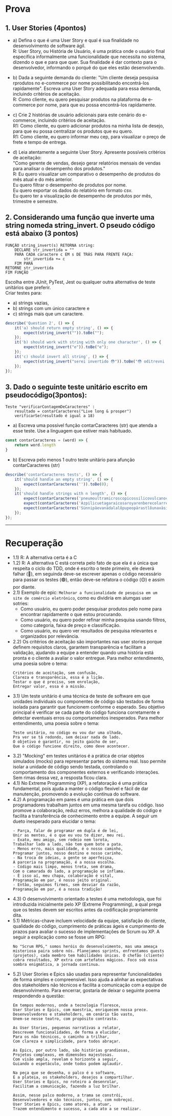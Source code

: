 # Prova

## 1. User Stories (4pontos)
- a) Defina o que é uma User Story e qual é sua finalidade no desenvolvimento de software ágil.<br>
R: User Story, ou História de Usuário, é uma prática onde o usuário final especifica informalmente uma funcionalidade que necessita no sistema, dizendo o que e para que quer. Sua finalidade é dar contexto para o desenvolvedor, informando o porquê do que eles estão desenvolvendo.

- b) Dada a seguinte demanda do cliente: "Um cliente deseja pesquisa rprodutos no e-commerce por nome possibilitando encontrá-los rapidamente". Escreva uma User Story adequada para essa demanda, incluindo critérios de aceitação. <br>
R: Como cliente, eu quero pesquisar produtos na plataforma de e-commerce por nome, para que eu possa encontrá-los rapidamente.

- c) Crie 2 histórias de usuário adicionais para este cenário do e-commerce, incluindo critérios de aceitação.<br>
R1: Como cliente, eu quero adicionar produtos na minha lista de desejo, para que eu possa centralizar os produtos que eu quero.<br>
R1: Como cliente, eu quero informar meu cep, para visualizar o preço de frete e tempo de entrega.

- d) Leia atentamente a seguinte User Story. Apresente possíveis critérios de aceitação: <br> "Como gerente de vendas, desejo gerar relatórios mensais de vendas para analisar o desempenho dos produtos." <br>
R: Eu quero visualizar um comparativo o desempenho de produtos do mês atual e do mês anterior.<br>
Eu quero filtrar o desempenho de produtos por nome.<br>
Eu quero exportar os dados do relatório em formato csv.<br>
Eu quero ter a visualização de desempenho de produtos por mês, trimestre e semestre.

## 2. Considerando uma função que inverte uma string nomeda string_invert. O pseudo código está abaixo (3 pontos)
```
FUNÇÃO string_invert(s) RETORNA string:
	DECLARE str_invertida = ""
	PARA CADA caractere c EM s DE TRÁS PARA FRENTE FAÇA:
		str_invertida += c
	FIM PARA
RETORNE str_invertida
FIM FUNÇÃO
```

Escolha entre JUnit, PyTest, Jest ou qualquer outra alternativa de teste unitários que preferir.<br>
Criar testes para:<br>
- a) strings vazias,<br>
- b) strings com um único caractere e<br>
- c) strings mais que um caractere.

```js
describe('Question 2', () => {
	it('a) should return empty string', () => {
		expect(string_invert("")).toBe("");
	});
	it('b) should work with string with only one character', () => {
		expect(string_invert("e")).toBe("e");
	});
	it('c) should invert all string', () => {
		expect(string_invert("serei invertido 😳")).toBe("😳 oditrevni ieres");
	});
});
```

## 3. Dado o seguinte teste unitário escrito em pseudocódigo(3pontos):
``` 
Teste "verificarContagemDeCaracteres" :
    resultado = contarCaracteres("Live long & prosper")
    verificarSe(resultado é igual a 18)
```
- a) Escreva uma possível função contarCaracteres (str) que atenda a esse teste. Use a linguagem que estiver mais habituado.
```js
const contarCaracteres = (word) => {
    return word.length
}
```

- b) Escreva pelo menos 1 outro teste unitário para afunção contarCaracteres (str)
```js
describe('contarCaracteres tests', () => {
    it('should handle an empty string', () => {
        expect(contarCaracteres('')).toBe(0);
    });
    it('should handle strings with n length', () => {
        expect(contarCaracteres('pneumoultramicroscopicossilicovulcanoconiótico')).toBe(46);
        expect(contarCaracteres('Azpilicuetagaraicosaroyarenberecolarrea')).toBe(40);
        expect(contarCaracteres('Sünnipäevanädalalõpupeopärastlõunaväsimatus')).toBe(43);
    });
});
```
<hr>

# Recuperação

- 1.1) R: A alternativa certa é a C
- 1.2) R: A alternativa C está correta pelo fato de que ela é a única que respeita o ciclo do TDD, onde é escrito o teste primeiro, ele deverá falhar (🔴), em seguinda deve-se escrever apenas o código necessário para passar os testes (🟢), então deve-se refatora o código (🟡) e assim por diante.
- 2.1) Exemplo de epic: `Melhorar a funcionalidade de pesquisa em um site de comércio eletrônico`, como eu dividiria em alumgas user sotries:
    - Como usuário, eu quero poder pesquisar produtos pelo nome para encontrar rapidamente o que estou procurando.
    - Como usuário, eu quero poder refinar minha pesquisa usando filtros, como categoria, faixa de preço e classificação.
    - Como usuário, eu quero ver resultados de pesquisa relevantes e organizados por relevância.
- 2.2) Os critérios de aceitação são importantes nas user stories porque definem requisitos claros, garantem transparência e facilitam a validação, ajudando a equipe a entender quando uma história está pronta e o cliente a avaliar o valor entregue. Para melhor entendimento, uma poesia sobre o tema:
    ```
    Critérios de aceitação, sem confusão,
    Clareza e transparência, essa é a lição.
    Testar o que é preciso, sem enrolação,
    Entregar valor, essa é a missão.
    ```
- 3.1) Um teste unitário é uma técnica de teste de software em que unidades individuais ou componentes de código são testados de forma isolada para garantir que funcionem conforme o esperado. Seu objetivo principal é verificar se cada parte do código funciona corretamente e detectar eventuais erros ou comportamentos inesperados. Para melhor entendimento, uma poesia sobre o tema:
    ```
    Teste unitário, no código eu vou dar uma olhada,
    Pra ver se tá redondo, sem deixar nada de lado.
    O objetivo é garantir, no jeito gaúcho de ser,
    Que o código funcione direito, como deve acontecer.
    ```
- 3.2) "Mocking" em testes unitários é a prática de criar objetos simulados (mocks) para representar partes do sistema real. Isso permite isolar a unidade de código sendo testada, controlando o comportamento dos componentes externos e verificando interações. Sem rimas dessa vez, a resposta ficou clara.
- 4.1) No Extreme Programming (XP), a refatoração é uma prática fundamental, pois ajuda a manter o código flexível e fácil de dar manutenção, promovendo a evolução contínua do software.
- 4.2) A programação em pares é uma prática em que dois programadores trabalham juntos em uma mesma tarefa ou código. Isso promove a colaboração, reduz erros, melhora a qualidade do código e facilita a transferência de conhecimento entre a equipe. A seguir um dueto inesperado para elucidar o tema:
    ```
    - Parça, falar de programar em dupla é de lei,
    Unir as mentes, é o que eu vou te dizer, meu rei.
    - Exato, meu amigo, sem rodeio nem lorota,
    Trabalhar lado a lado, não tem quem bote a pata.
    - Menos erro, mais qualidade, é o nosso caminho,
    Programar juntos, nosso destino e nosso carinho.
    - Na troca de ideias, a gente se aperfeiçoa,
    A parceria na programação, é a nossa escolha.
    - Código mais limpo, menos treta, sem drama,
    Com o camarada do lado, a programação se inflama.
    - É isso aí, meu chapa, colaboração é vital,
    Programação em par, é nosso jeito original.
    - Então, seguimos firmes, sem desviar da razão,
    Programação em par, é a nossa tradição!
    ```
- 4.3) O desenvolvimento orientado a testes é uma metodologia, que foi introduzida inicialmente pelo XP (Extreme Programming), a qual prega que os testes devem ser escritos antes da codificação propriamente dita.
- 5.1) Métricas-chave incluem velocidade da equipe, satisfação do cliente, qualidade do código, cumprimento de práticas ágeis e cumprimento de prazos para avaliar o sucesso de implementações de Scrum ou XP. A seguir a explicação como se fosse um RPG:
    ```
    No "Scrum RPG," somos heróis do desenvolvimento, mas uma ameaça misteriosa paira sobre nós. Planejamos sprints, enfrentamos quests (projetos), cada membro tem habilidades únicas. O chefão (cliente) cobra resultados, XP extra com artefatos mágicos. Foco sob essa sombra enigmática, a jornada continua.
    ```
- 5.2) User Stories e Epics são usadas para representar funcionalidades de forma simples e compreensível. Isso ajuda a alinhar as expectativas dos stakeholders não técnicos e facilita a comunicação com a equipe de desenvolvimento. Para encerrar, gostaria de deixar o seguinte poema respondendo a questão:
    ```
    Em tempos modernos, onde a tecnologia floresce,
    User Stories e Epics, com maestria, enriquecem nossa prece.
    Desenvolvedores e stakeholders, em cenário tão vasto,
    Unem-se nesse teatro, com propósito contrasto.

    As User Stories, pequenas narrativas a relatar,
    Descrevem funcionalidades, de forma a elucidar,
    Para os não técnicos, o caminho a trilhar,
    Com clareza e simplicidade, para todos abraçar.

    As Epics, por outro lado, são histórias grandiosas,
    Projetos complexos, em dimensões majestosas.
    Com visão ampla, revelam o horizonte a seguir,
    Guiando o espetáculo, onde todos podem aplaudir.

    Na peça que se desenha, o palco é o software,
    E a plateia, os stakeholders, desejos a compartilhar.
    User Stories e Epics, no roteiro a desenrolar,
    Facilitam a comunicação, fazendo a luz brilhar.

    Assim, nesse palco moderno, a trama se constrói,
    Desenvolvedores e não técnicos, juntos, com nobreçoí.
    User Stories e Epics, como atores, a atuar,
    Trazem entendimento e sucesso, a cada ato a se realizar.
    ```
